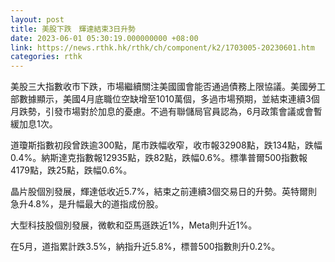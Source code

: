 ```yaml
---
layout: post
title: 美股下跌　輝達結束3日升勢
date: 2023-06-01 05:30:19.000000000 +08:00
link: https://news.rthk.hk/rthk/ch/component/k2/1703005-20230601.htm
categories: rthk
---
```


美股三大指數收市下跌，市場繼續關注美國國會能否通過債務上限協議。美國勞工部數據顯示，美國4月底職位空缺增至1010萬個，多過市場預期，並結束連續3個月跌勢，引發市場對於加息的憂慮。不過有聯儲局官員認為，6月政策會議或會暫緩加息1次。

道瓊斯指數初段曾跌逾300點，尾市跌幅收窄，收市報32908點，跌134點，跌幅0.4%。納斯達克指數報12935點，跌82點，跌幅0.6%。標準普爾500指數報4179點，跌25點，跌幅0.6%。

晶片股個別發展，輝達低收近5.7%，結束之前連續3個交易日的升勢。英特爾則急升4.8%，是升幅最大的道指成份股。

大型科技股個別發展，微軟和亞馬遜跌近1%，Meta則升近1%。

在5月，道指累計跌3.5%，納指升近5.8%，標普500指數則升0.2%。
